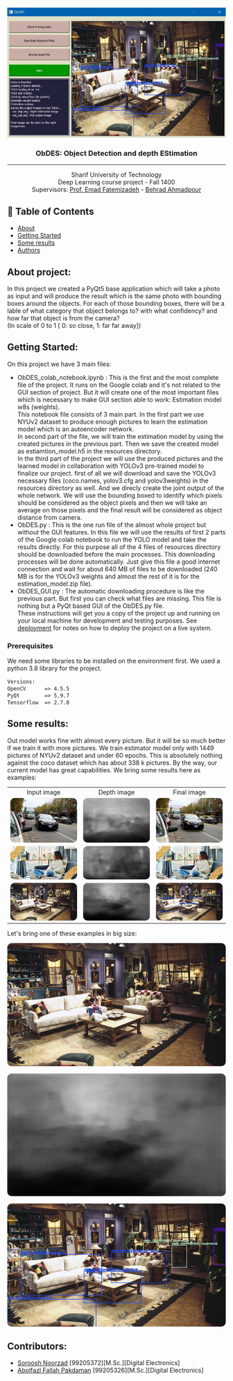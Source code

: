 <p align="center">
  <a href="" rel="noopener">
 <img height=300px src="pics/preview.jpg" alt="Final Sample"></a>
</p>

<h3 align="center">ObDES: Object Detection and depth EStimation</h3>

---

<p align="center">
Sharif University of Technology<br/>
Deep Learning course project - Fall 1400<br/>
Supervisors: <a target="_blank" href="http://ee.sharif.edu/~fatemizadeh/">Prof. Emad Fatemizadeh</a> - <a target="_blank" href="http://ee.sharif.edu/~behrad.ahmadpour/">Behrad Ahmadpour</a><br/>
</p>

## 📝 Table of Contents

- [About](#about)
- [Getting Started](#getting_started)
- [Some results](#results)
- [Authors](#authors)

## About project:<a id = "about"></a>

In this project we created a PyQt5 base application which will take a photo as input and will produce the result which is the same photo with bounding boxes around the objects. For each of those bounding boxes, there will be a lable of what category that object belongs to? with what confidency? and how far that object is from the camera?<br/> (In scale of 0 to 1 [ 0: so close, 1: far far away])

## Getting Started: <a id = "getting_started"></a>

On this project we have 3 main files:
* ObDES_colab_notebook.ipynb : This is the first and the most complete file of the project. It runs on the Google colab and it's not related to the GUI section of project. But it will create one of the most important files which is necessary to make GUI section able to work: Estimation model w8s (weights).<br/> This notebook file consists of 3 main part. In the first part we use NYUv2 dataset to produce enough pictures to learn the estimation model which is an autoencoder network.<br/>In second part of the file, we will train the estimation model by using the created pictures in the previous part. Then we save the created model as estiamtion_model.h5 in the resources directory.<br/>
In the third part of the project we will use the produced pictures and the learned model in collaboration with YOLOv3 pre-trained model to finalize our project. first of all we will download and save the YOLOv3 necessary files (coco.names, yolov3.cfg and yolov3weights) in the resources directory as well. And we direcly create the joint output of the whole network. We will use the bounding boxed to identify which pixels should be considered as the object pixels and then we will take an average on those pixels and the final result will be considered as object distance from camera.
* ObDES.py : This is the one run file of the almost whole project but without the GUI features. In this file we will use the results of first 2 parts of the Google colab notebook to run the YOLO model and take the results directly. For this purpose all of the 4 files of resources directory should be downloaded before the main processes. This downloading processes will be done automatically. Just give this file a good internet connection and wait for about 640 MB of files to be downloaded (240 MB is for the YOLOv3 weights and almost the rest of it is for the estimation_model.zip file).
* ObDES_GUI.py : The automatic downloading procedure is like the previous part. But first you can check what files are missing. This file is nothing but a PyQt based GUI of the ObDES.py file.
<br/>These instructions will get you a copy of the project up and running on your local machine for development and testing purposes. See [deployment](#deployment) for notes on how to deploy the project on a live system.

### Prerequisites

We need some libraries to be installed on the environment first. We used a python 3.8 library for the project.

```
Versions:
OpenCV      => 4.5.5
PyQt        => 5.9.7
Tensorflow  => 2.7.0
```

## Some results: <a id = "results"></a>

Out model works fine with almost every picture. But it will be so much better if we train it with more pictures. We train estimator model only with 1449 pictures of NYUv2 dataset and under 60 epochs. This is absolutely nothing against the coco dataset which has about 338 k pictures. By the way, our current model has great capabilities. We bring some results here as examples:
<table style="text-align:center;">
<tr><td>Input image</td><td>Depth image</td><td>Final image</td></tr>
<tr>
<td><img style="border-radius:10px;" src="pics/test1.jpg" alt="test1"></td>
<td><img style="border-radius:10px;" src="pics/test1_dep.png" alt="test1_depth"></td></td>
<td><img style="border-radius:10px;" src="pics/test1_rgb.png" alt="test1_rgb"></td></td>
</tr>
<tr>
<td><img style="border-radius:10px;" src="pics/test2.jpg" alt="test2"></td>
<td><img style="border-radius:10px;" src="pics/test2_dep.png" alt="test2_depth"></td></td>
<td><img style="border-radius:10px;" src="pics/test2_rgb.png" alt="test2_rgb"></td></td>
</tr>
<tr>
<td><img style="border-radius:10px;" src="pics/test3.jpg" alt="test3"></td>
<td><img style="border-radius:10px;" src="pics/test3_dep.png" alt="test3_depth"></td></td>
<td><img style="border-radius:10px;" src="pics/test3_rgb.png" alt="test3_rgb"></td></td>
</tr>
</table>
Let's bring one of these examples in big size:
<p align="center"><img style="border-radius:10px;" src="pics/test3_big.jpg" alt="test3_dep"></p>
<p align="center"><img style="border-radius:10px;" src="pics/test3_dep_big.png" alt="test3_dep"></p>
<p align="center"><img style="border-radius:10px;" src="pics/test3_rgb_big.png" alt="test3_rgb"></p>

## Contributors: <a id = "authors"></a>
- <a href="https://github.com/Soroosh-N">Soroosh Noorzad</a> [99205372][M.Sc.][Digital Electronics]
- <a href="https://github.com/AFP1333">Abolfazl Fallah Pakdaman</a> [99205326][M.Sc.][Digital Electronics]
